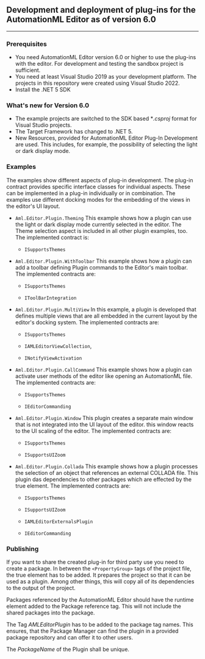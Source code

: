 ## Development and deployment of plug-ins for the AutomationML Editor as of version 6.0

------

### Prerequisites

- You need AutomationML Editor version 6.0 or higher to use the plug-ins with the editor. For development and testing the sandbox project is sufficient.
- You need at least Visual Studio 2019 as your development platform. The projects in this repository were created using Visual Studio 2022. 
- Install the .NET 5 SDK

### What's new for Version 6.0

- The example projects are switched to the SDK based **.csproj* format for Visual Studio projects.  
- The Target Framework has changed to .NET 5. 
- New Resources, provided for AutomationML Editor Plug-In Development are used. This includes, for example, the possibility of selecting the light or dark display mode.

### Examples

The examples show different aspects of plug-in development. The plug-in contract provides specific interface classes for individual aspects. These can be implemented in a plug-in individually or in combination. The examples use different docking modes for the embedding of the views in the editor's UI layout.

- `Aml.Editor.Plugin.Theming` 
  This example shows how a plugin can use the light or dark display mode currently selected in the editor. The Theme selection aspect is included in all other plugin examples, too.  The implemented contract is:

  - `ISupportsThemes`

    

- `Aml.Editor.Plugin.WithToolbar`
  This example shows how a plugin can add a toolbar defining Plugin commands to the Editor's main toolbar. The implemented contracts are:

  - `ISupportsThemes`

  - `IToolBarIntegration`

    

- `Aml.Editor.Plugin.MultiView`
  In this example, a plugin is developed that defines multiple views that are all embedded in the current layout by the editor's docking system. The implemented contracts are:

  - `ISupportsThemes`

  - `IAMLEditorViewCollection`,

  - `INotifyViewActivation`

    

- `Aml.Editor.Plugin.CallCommand`
  This example shows how a plugin can activate user methods of the editor like opening an AutomationML file. The implemented contracts are:

  - `ISupportsThemes`

  - `IEditorCommanding`

    

- `Aml.Editor.Plugin.Window`
  This plugin creates a separate main window that is not integrated into the UI layout of the editor. this window reacts to the UI scaling of the editor. The implemented contracts are:

  - `ISupportsThemes`

  - `ISupportsUIZoom`

    

- `Aml.Editor.Plugin.Collada`
  This example shows how a plugin processes the selection of an object that references an external COLLADA file. This plugin das dependencies to other packages which are effected by the <EnableDynamicLoading>true</EnableDynamicLoading> element. The implemented contracts are:

  - `ISupportsThemes`

  - `ISupportsUIZoom`

  - `IAMLEditorExternalsPlugin`

  - `IEditorCommanding`

    

### Publishing

If you want to share the created plug-in for third party use you need to create a package. In between the `<PropertyGroup>` tags of the project file, the <EnableDynamicLoading>true</EnableDynamicLoading> element has to be added. It prepares the project so that it can be used as a plugin. Among other  things, this will copy all of its dependencies to the output of the  project.

Packages referenced by the AutomationML Editor should have the  <ExcludeAssets>runtime</ExcludeAssets> element added to the Package reference tag. This will not include the shared packages into the package.

The Tag *AMLEditorPlugin* has to be added to the package tag names. This ensures, that the Package Manager can find the plugin in a provided package repository and can offer it to other users.

The *PackageName* of the Plugin shall be unique.







